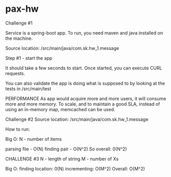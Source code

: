 # pax-hw

Challenge #1

Service is a spring-boot app. To run, you need
maven and java installed on the machine. 

Source location:
/src/main/java/com.sk.hw_1.message

Step #1 - start the app

It should take a few seconds to start.
Once started, you can execute CURL requests.

You can also validate the app is doing what is
supposed to by looking at the tests in /src/main/test

PERFORMANCE
As app would acquire more and more users, it will consume
more and more memory. To scale, and to maintain a good SLA,
instead of using an in-memory map, memcached can be used.

Challenge #2
Source location:
/src/main/java/com.sk.hw_1.message

How to run:

Big O: 
N - number of items

parsing file - O(N)
finding pair - O(N^2)
So overall: 0(N^2)

CHALLENGE #3
N - length of string
M - number of Xs

Big O: 
finding location: 0(N)
incrementing: O(M^2)
Overall: O(M^2) 
